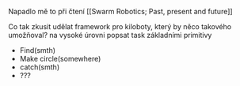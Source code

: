Napadlo mě to při čtení [[Swarm Robotics; Past, present and future]] 

Co tak zkusit udělat framework pro kiloboty, který by něco takového umožňoval? na vysoké úrovni popsat task základními primitivy
* Find(smth)
* Make circle(somewhere)
* catch(smth)
* ???